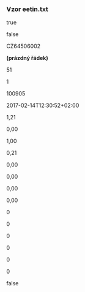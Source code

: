 ### Vzor eetin.txt

true

false

CZ64506002

**\(prázdný řádek\)**

51

1

100905

2017-02-14T12:30:52+02:00

1,21

0,00

1,00

0,21

0,00

0,00

0,00

0,00

0

0

0

0

0

0

false

